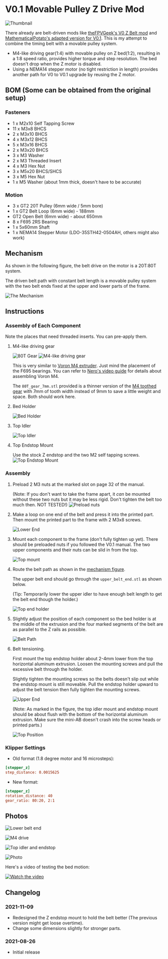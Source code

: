 # V0.1 Movable Pulley Z Drive Mod

![Thumbnail](Images/Img.png)

There already are belt-driven mods like [theFPVGeek's V0 Z Belt mod](https://github.com/theFPVgeek/VoronUsers/tree/master/printer_mods/theFPVgeek/v0-zbelt-mod) and [MathematicalPotato's adapted version for V0.1](https://github.com/VoronDesign/VoronUsers/tree/master/printer_mods/MathematicalPotato/v0.1_belted_z_drive). This is my attempt to combine the timing belt with a movable pulley system.

- M4-like driving gear(1:4) with movable pulley on Z bed(1:2), resulting in a 1:8 speed ratio, provides higher torque and step resolution. The bed doesn't drop when the Z motor is disabled.
- Using a NEMA14 stepper motor (no tight restriction in length) provides another path for V0 to V0.1 upgrade by reusing the Z motor.

## BOM (Some can be obtained from the original setup)

### Fasteners

- 1 x M2x10 Self Tapping Screw
- 11 x M3x8 BHCS
- 2 x M3x10 BHCS
- 4 x M3x12 BHCS
- 5 x M3x16 BHCS
- 2 x M3x20 BHCS
- 3 x M3 Washer
- 2 x M3 Threaded Insert
- 4 x M3 Hex Nut
- 3 x M5x20 BHCS/SHCS
- 3 x M5 Hex Nut
- 1 x M5 Washer (about 1mm thick, doesn't have to be accurate)

### Motion

- 3 x GT2 20T Pulley (6mm wide / 5mm bore)
- 1 x GT2 Belt Loop (6mm wide) - 188mm
- GT2 Open Belt (6mm wide) - about 650mm
- 8 x F695 2RS Bearing
- 1 x 5x60mm Shaft
- 1 x NEMA14 Stepper Motor (LDO-35STH42-0504AH, others might also work)

## Mechanism

As shown in the following figure, the belt drive on the motor is a 20T:80T system.

The driven belt path with constant belt length is a movable pulley system with the two belt ends
fixed at the upper and lower parts of the frame.

![The Mechanism](./Images/Mechanism.png)

## Instructions

### Assembly of Each Component

Note the places that need threaded inserts. You can pre-apply them.

1. M4-like driving gear

   ![80T Gear](./Images/M4_80T_Gear.png)
   ![M4-like driving gear](./Images/M4.png)

   This is very similar to [Voron M4 extruder](https://vorondesign.com/voron_m4). Just mind the placement of the F695 bearings. You can refer to [Nero's video guide](https://www.youtube.com/watch?v=oTCxGellCQk) for details about assembling Voron M4.

   The `80T_gear_7mm.stl` provided is a thinner version of the [M4 toothed gear](https://github.com/VoronDesign/Mobius-Extruder/blob/master/STLs/%5Ba%5D_80t_gear.stl) with 7mm of tooth width instead of 9mm to save a little weight and space. Both should work here.

1. Bed Holder

   ![Bed Holder](./Images/Bed_Holder.png)

1. Top Idler

   ![Top Idler](./Images/Top_Idler.png)

1. Top Endstop Mount

   Use the stock Z endstop and the two M2 self tapping screws.
   ![Top Endstop Mount](./Images/Top_Endstop.png)

### Assembly

1. Preload 2 M3 nuts at the marked slot on page 32 of the manual.

   (Note: If you don't want to take the frame apart, it *can* be mounted without these two nuts but it may be less rigid. Don't tighten the belt too much then. NOT TESTED!)
![Preload nuts](./Images/Preload_Nuts.png)

1. Make a loop on one end of the belt and press it into the printed part. Then mount the printed part to the frame with 2 M3x8 screws.

   ![Lower End](./Images/Lower_End.png)

1. Mount each component to the frame (don't fully tighten up yet). There should be preloaded nuts if you followed the V0.1 manual. The two upper components and their nuts can be slid in from the top.

   ![Top mount](./Images/Top.png)

1. Route the belt path as shown in the [mechanism figure](#mechanism).

   The upper belt end should go through the `upper_belt_end.stl` as shown below.

   (Tip: Temporarily lower the upper idler to have enough belt length to get the belt end though the holder.)

   ![Top end holder](./Images/Top_Belt_End_Path.png)

2. Slightly adjust the position of each component so the bed holder is at the middle of the extrusion and the four marked segments of the belt are as parallel to the Z rails as possible.

   ![Belt Path](./Images/Belt_Path.png)

3. Belt tensioning.

   First mount the top endstop holder about 2-4mm lower from the top horizontal aluminum extrusion. Loosen the mounting screws and pull the excessive belt through the holder.

   Slightly tighten the mounting screws so the belts doesn't slip out while the endstop mount is still moveable. Pull the endstop holder upward to adjust the belt tension then fully tighten the mounting screws.

   ![Upper End](./Images/Top_Belt_End.png)

   (Note: As marked in the figure, the top idler mount and endstop mount should be about flush with the bottom of the horizontal aluminum extrusion. Make sure the mini-AB doesn't crash into the screw heads or printed parts.)

   ![Top Position](./Images/Top_Position.png)

### Klipper Settings

- Old format (1.8 degree motor and 16 microsteps):

```ini
[stepper_z]
step_distance: 0.0015625
```

- New format:

```ini
[stepper_z]
rotation_distance: 40
gear_ratio: 80:20, 2:1
```

## Photos

![Lower belt end](Images/img1.jpg)

![M4 drive](Images/img2.jpg)

![Top idler and endstop](Images/img3.jpg)

![Photo](Images/img4.jpg)

Here's a video of testing the bed motion:

[![Watch the video](https://img.youtube.com/vi/kQ-t7eGuI5I/maxresdefault.jpg)](https://youtu.be/kQ-t7eGuI5I)

## Changelog

### 2021-11-09

- Redesigned the Z endstop mount to hold the belt better (The previous version might get loose overtime).
- Change some dimensions slightly for stronger parts.

### 2021-08-26

- Initial release
